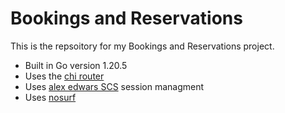 # Bookings and Reservations

This is the repsoitory for my Bookings and Reservations project. 

- Built in Go version 1.20.5
- Uses the [chi router](github.com/go-chi/chi)
- Uses [alex edwars SCS](github.com/alexedwards/scs/v2) session managment
- Uses [nosurf](github.com/justinas/nosurf)